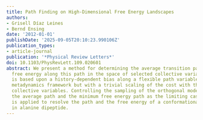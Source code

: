 ```yaml
---
title: Path Finding on High-Dimensional Free Energy Landscapes
authors:
- Grisell Díaz Leines
- Bernd Ensing
date: '2012-01-01'
publishDate: '2025-09-05T20:10:23.990106Z'
publication_types:
- article-journal
publication: '*Physical Review Letters*'
doi: 10.1103/PhysRevLett.109.020601
abstract: We present a method for determining the average transition path and the
  free energy along this path in the space of selected collective variables. The formalism
  is based upon a history-dependent bias along a flexible path variable within the
  metadynamics framework but with a trivial scaling of the cost with the number of
  collective variables. Controlling the sampling of the orthogonal modes recovers
  the average path and the minimum free energy path as the limiting cases. The method
  is applied to resolve the path and the free energy of a conformational transition
  in alanine dipeptide.
---
```

